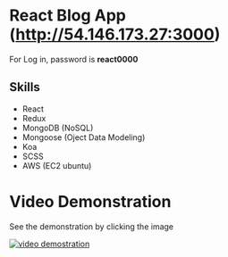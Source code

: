 # React Blog App (http://54.146.173.27:3000)
For Log in, password is **react0000**

## Skills
* React
* Redux
* MongoDB (NoSQL)
* Mongoose (Oject Data Modeling)
* Koa
* SCSS
* AWS (EC2 ubuntu)

# Video Demonstration
See the demonstration by clicking the image

[![video demostration](https://img.youtube.com/vi/CjBA5pO6w-E/0.jpg)](https://youtu.be/CjBA5pO6w-E)
